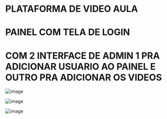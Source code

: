 # PLATAFORMA DE VIDEO AULA 

# PAINEL COM TELA DE LOGIN 

# COM 2 INTERFACE DE ADMIN 1 PRA ADICIONAR USUARIO AO PAINEL E OUTRO PRA ADICIONAR OS VIDEOS

![image](https://github.com/user-attachments/assets/0079aa91-26ac-4bcc-9d14-b03eb0fce596)



![image](https://github.com/user-attachments/assets/045b7da8-ab71-431f-955e-f6fd716b0793)




![image](https://github.com/user-attachments/assets/3c706b51-7bbc-4a87-8b9c-9715f0e4ec43)


